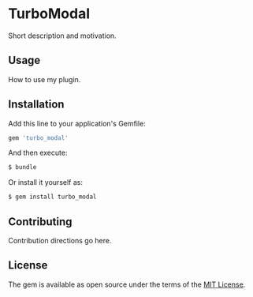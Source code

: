 # TurboModal
Short description and motivation.

## Usage
How to use my plugin.

## Installation
Add this line to your application's Gemfile:

```ruby
gem 'turbo_modal'
```

And then execute:
```bash
$ bundle
```

Or install it yourself as:
```bash
$ gem install turbo_modal
```

## Contributing
Contribution directions go here.

## License
The gem is available as open source under the terms of the [MIT License](https://opensource.org/licenses/MIT).
